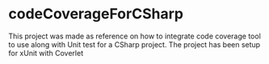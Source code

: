# codeCoverageForCSharp
This project was made as reference on how to integrate code coverage tool to use along with Unit test for a CSharp project. The project has been setup for xUnit with Coverlet
